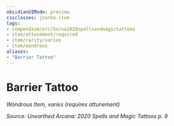 ```yaml
---
obsidianUIMode: preview
cssclasses: json5e-item
tags:
- compendium/src/5e/ua2020spellsandmagictattoos
- item/attunement/required
- item/rarity/varies
- item/wondrous
aliases: 
- "Barrier Tattoo"
---
```

# Barrier Tattoo
*Wondrous Item, varies (requires attunement)*  


*Source: Unearthed Arcana: 2020 Spells and Magic Tattoos p. 9*